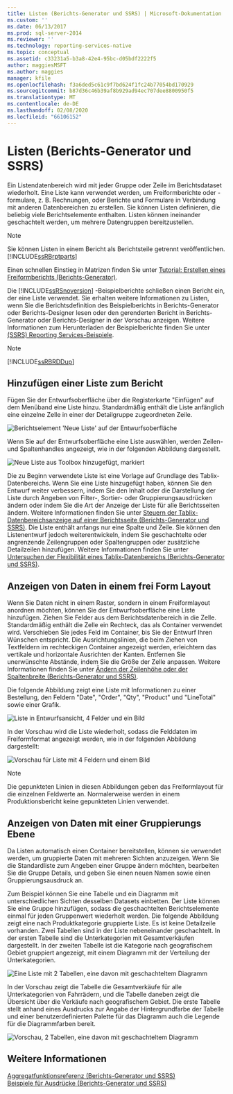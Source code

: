 ```yaml
---
title: Listen (Berichts-Generator und SSRS) | Microsoft-Dokumentation
ms.custom: ''
ms.date: 06/13/2017
ms.prod: sql-server-2014
ms.reviewer: ''
ms.technology: reporting-services-native
ms.topic: conceptual
ms.assetid: c33231a5-b3a8-42e4-95bc-d05bdf2222f5
author: maggiesMSFT
ms.author: maggies
manager: kfile
ms.openlocfilehash: f3a6ded5c61c9f7bd624f1fc24b77054bd170929
ms.sourcegitcommit: b87d36c46b39af8b929ad94ec707dee8800950f5
ms.translationtype: MT
ms.contentlocale: de-DE
ms.lasthandoff: 02/08/2020
ms.locfileid: "66106152"
---
```

# <a name="lists-report-builder-and-ssrs"></a>Listen (Berichts-Generator und SSRS)
  Ein Listendatenbereich wird mit jeder Gruppe oder Zeile im Berichtsdataset wiederholt. Eine Liste kann verwendet werden, um Freiformberichte oder -formulare, z. B. Rechnungen, oder Berichte und Formulare in Verbindung mit anderen Datenbereichen zu erstellen. Sie können Listen definieren, die beliebig viele Berichtselemente enthalten. Listen können ineinander geschachtelt werden, um mehrere Datengruppen bereitzustellen.  
  
> [!NOTE]  
>  Sie können Listen in einem Bericht als Berichtsteile getrennt veröffentlichen. [!INCLUDE[ssRBrptparts](../../includes/ssrbrptparts-md.md)]  
  
 Einen schnellen Einstieg in Matrizen finden Sie unter [Tutorial: Erstellen eines Freiformberichts &#40;Berichts-Generator&#41;](../tutorial-creating-a-free-form-report-report-builder.md).  
  
 Die [!INCLUDE[ssRSnoversion](../../includes/ssrsnoversion-md.md)] -Beispielberichte schließen einen Bericht ein, der eine Liste verwendet. Sie erhalten weitere Informationen zu Listen, wenn Sie die Berichtsdefinition des Beispielberichts in Berichts-Generator oder Berichts-Designer lesen oder den gerenderten Bericht in Berichts-Generator oder Berichts-Designer in der Vorschau anzeigen. Weitere Informationen zum Herunterladen der Beispielberichte finden Sie unter [(SSRS) Reporting Services-Beispiele](https://go.microsoft.com/fwlink/?LinkID=198283).  
  
> [!NOTE]  
>  [!INCLUDE[ssRBRDDup](../../includes/ssrbrddup-md.md)]  
  
##  <a name="AddingList"></a>Hinzufügen einer Liste zum Bericht  
 Fügen Sie der Entwurfsoberfläche über die Registerkarte "Einfügen" auf dem Menüband eine Liste hinzu. Standardmäßig enthält die Liste anfänglich eine einzelne Zelle in einer der Detailgruppe zugeordneten Zeile.  
  
 ![Berichtselement 'Neue Liste' auf der Entwurfsoberfläche](../media/rs-listtemplatenew.gif "Berichtselement 'Neue Liste' auf der Entwurfsoberfläche")  
  
 Wenn Sie auf der Entwurfsoberfläche eine Liste auswählen, werden Zeilen- und Spaltenhandles angezeigt, wie in der folgenden Abbildung dargestellt.  
  
 ![Neue Liste aus Toolbox hinzugefügt, markiert](../media/rs-listtemplatenewselected.gif "Neue Liste aus Toolbox hinzugefügt, markiert")  
  
 Die zu Beginn verwendete Liste ist eine Vorlage auf Grundlage des Tablix-Datenbereichs. Wenn Sie eine Liste hinzugefügt haben, können Sie den Entwurf weiter verbessern, indem Sie den Inhalt oder die Darstellung der Liste durch Angeben von Filter-, Sortier- oder Gruppierungsausdrücken ändern oder indem Sie die Art der Anzeige der Liste für alle Berichtsseiten ändern. Weitere Informationen finden Sie unter [Steuern der Tablix-Datenbereichsanzeige auf einer Berichtsseite &#40;Berichts-Generator und SSRS&#41;](controlling-the-tablix-data-region-display-on-a-report-page.md). Die Liste enthält anfangs nur eine Spalte und Zeile. Sie können den Listenentwurf jedoch weiterentwickeln, indem Sie geschachtelte oder angrenzende Zeilengruppen oder Spaltengruppen oder zusätzliche Detailzeilen hinzufügen. Weitere Informationen finden Sie unter [Untersuchen der Flexibilität eines Tablix-Datenbereichs &#40;Berichts-Generator und SSRS&#41;](exploring-the-flexibility-of-a-tablix-data-region-report-builder-and-ssrs.md).  
  

  
##  <a name="DisplayingLayout"></a>Anzeigen von Daten in einem frei Form Layout  
 Wenn Sie Daten nicht in einem Raster, sondern in einem Freiformlayout anordnen möchten, können Sie der Entwurfsoberfläche eine Liste hinzufügen. Ziehen Sie Felder aus dem Berichtsdatenbereich in die Zelle. Standardmäßig enthält die Zelle ein Rechteck, das als Container verwendet wird. Verschieben Sie jedes Feld im Container, bis Sie der Entwurf Ihren Wünschen entspricht. Die Ausrichtungslinien, die beim Ziehen von Textfeldern im rechteckigen Container angezeigt werden, erleichtern das vertikale und horizontale Ausrichten der Kanten. Entfernen Sie unerwünschte Abstände, indem Sie die Größe der Zelle anpassen. Weitere Informationen finden Sie unter [Ändern der Zeilenhöhe oder der Spaltenbreite (Berichts-Generator und SSRS)](change-row-height-or-column-width-report-builder-and-ssrs.md).  
  
 Die folgende Abbildung zeigt eine Liste mit Informationen zu einer Bestellung, den Feldern "Date", "Order", "Qty", "Product" und "LineTotal" sowie einer Grafik.  
  
 ![Liste in Entwurfsansicht, 4 Felder und ein Bild](../media/rs-basiclistformdesign.gif "Liste in Entwurfsansicht, 4 Felder und ein Bild")  
  
 In der Vorschau wird die Liste wiederholt, sodass die Felddaten im Freiformformat angezeigt werden, wie in der folgenden Abbildung dargestellt:  
  
 ![Vorschau für Liste mit 4 Feldern und einem Bild](../media/rs-basiclistformpreview.gif "Vorschau für Liste mit 4 Feldern und einem Bild")  
  
> [!NOTE]  
>  Die gepunkteten Linien in diesen Abbildungen geben das Freiformlayout für die einzelnen Feldwerte an. Normalerweise werden in einem Produktionsbericht keine gepunkteten Linien verwendet.  
  

  
##  <a name="DisplayingGrouping"></a>Anzeigen von Daten mit einer Gruppierungs Ebene  
 Da Listen automatisch einen Container bereitstellen, können sie verwendet werden, um gruppierte Daten mit mehreren Sichten anzuzeigen. Wenn Sie die Standardliste zum Angeben einer Gruppe ändern möchten, bearbeiten Sie die Gruppe Details, und geben Sie einen neuen Namen sowie einen Gruppierungsausdruck an.  
  
 Zum Beispiel können Sie eine Tabelle und ein Diagramm mit unterschiedlichen Sichten desselben Datasets einbetten. Der Liste können Sie eine Gruppe hinzufügen, sodass die geschachtelten Berichtselemente einmal für jeden Gruppenwert wiederholt werden. Die folgende Abbildung zeigt eine nach Produktkategorie gruppierte Liste. Es ist keine Detailzeile vorhanden. Zwei Tabellen sind in der Liste nebeneinander geschachtelt. In der ersten Tabelle sind die Unterkategorien mit Gesamtverkäufen dargestellt. In der zweiten Tabelle ist die Kategorie nach geografischem Gebiet gruppiert angezeigt, mit einem Diagramm mit der Verteilung der Unterkategorien.  
  
 ![Eine Liste mit 2 Tabellen, eine davon mit geschachteltem Diagramm](../media/rs-basiclistgroupdesign.gif "Eine Liste mit 2 Tabellen, eine davon mit geschachteltem Diagramm")  
  
 In der Vorschau zeigt die Tabelle die Gesamtverkäufe für alle Unterkategorien von Fahrrädern, und die Tabelle daneben zeigt die Übersicht über die Verkäufe nach geografischem Gebiet. Die erste Tabelle stellt anhand eines Ausdrucks zur Angabe der Hintergrundfarbe der Tabelle und einer benutzerdefinierten Palette für das Diagramm auch die Legende für die Diagrammfarben bereit.  
  
 ![Vorschau, 2 Tabellen, eine davon mit geschachteltem Diagramm](../media/rs-basiclistgrouppreview.gif "Vorschau, 2 Tabellen, eine davon mit geschachteltem Diagramm")  
  

  
## <a name="see-also"></a>Weitere Informationen  
 [Aggregatfunktionsreferenz &#40;Berichts-Generator und SSRS&#41;](report-builder-functions-aggregate-functions-reference.md)   
 [Beispiele für Ausdrücke &#40;Berichts-Generator und SSRS&#41;](expression-examples-report-builder-and-ssrs.md)  
  
  
